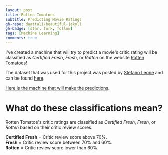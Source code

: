 ```yaml
---
layout: post
title: Rotten Tomatoes
subtitle: Predicting Movie Ratings
gh-repo: daattali/beautiful-jekyll
gh-badge: [star, fork, follow]
tags: [Machine Learning]
comments: true
---
```


I've created a machine that will try to predict a movie's critic rating will be classified as _Certified Fresh_, _Fresh_, or _Rotten_
on the website [Rotten Tomatoes](https://www.rottentomatoes.com/)!

The dataset that was used for this project was posted by [Stefano Leone](https://www.kaggle.com/stefanoleone992)
and can be found [here](https://www.kaggle.com/stefanoleone992/rotten-tomatoes-movies-and-critics-datasets).

[Here is the machine that will make the predictions](https://colab.research.google.com/drive/1Uy1lae7lP1lcsk9Z3LNDJpG6kjRngbRR).

# What do these classifications mean?

Rotten Tomatoe's critic ratings are classified as _Certified Fresh_, _Fresh_, or _Rotten_
based on their critic review scores.

**Certified Fresh** = Critic review score above 70%.  
**Fresh** = Critic review score between 70% and 60%.  
**Rotten** = Critic review score lower than 60%.
